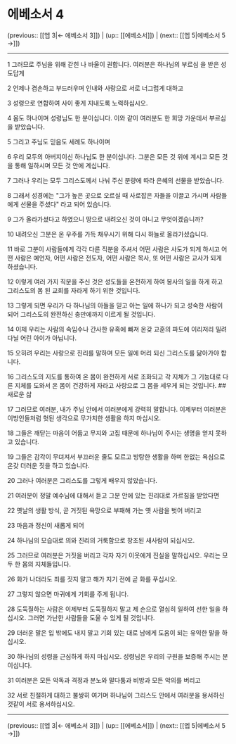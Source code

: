 # 에베소서 4

(previous:: [[엡 3|← 에베소서 3]]) | (up:: [[에베소서]]) | (next:: [[엡 5|에베소서 5 →]])

***




1 
그러므로 주님을 위해 갇힌 나 바울이 권합니다. 여러분은 하나님의 부르심 을 받은 성도답게 



2 
언제나 겸손하고 부드러우며 인내와 사랑으로 서로 너그럽게 대하고 



3 
성령으로 연합하여 사이 좋게 지내도록 노력하십시오. 



4 
몸도 하나이며 성령님도 한 분이십니다. 이와 같이 여러분도 한 희망 가운데서 부르심을 받았습니다. 



5 
그리고 주님도 믿음도 세례도 하나이며 



6 
우리 모두의 아버지이신 하나님도 한 분이십니다. 그분은 모든 것 위에 계시고 모든 것을 통해 일하시며 모든 것 안에 계십니다. 



7 
그러나 우리는 모두 그리스도께서 나눠 주신 분량에 따라 은혜의 선물을 받았습니다. 



8 
그래서 성경에는 "그가 높은 곳으로 오르실 때 사로잡은 자들을 이끌고 가시며 사람들에게 선물을 주셨다" 라고 되어 있습니다. 



9 
그가 올라가셨다고 하였으니 땅으로 내려오신 것이 아니고 무엇이겠습니까? 



10 
내려오신 그분은 온 우주를 가득 채우시기 위해 다시 하늘로 올라가셨습니다. 



11 
바로 그분이 사람들에게 각각 다른 직분을 주셔서 어떤 사람은 사도가 되게 하시고 어떤 사람은 예언자, 어떤 사람은 전도자, 어떤 사람은 목사, 또 어떤 사람은 교사가 되게 하셨습니다. 



12 
이렇게 여러 가지 직분을 주신 것은 성도들을 온전하게 하여 봉사의 일을 하게 하고 그리스도의 몸 된 교회를 자라게 하기 위한 것입니다. 



13 
그렇게 되면 우리가 다 하나님의 아들을 믿고 아는 일에 하나가 되고 성숙한 사람이 되어 그리스도의 완전하신 충만에까지 이르게 될 것입니다. 



14 
이제 우리는 사람의 속임수나 간사한 유혹에 빠져 온갖 교훈의 파도에 이리저리 밀려 다닐 어린 아이가 아닙니다. 



15 
오히려 우리는 사랑으로 진리를 말하며 모든 일에 머리 되신 그리스도를 닮아가야 합니다. 



16 
그리스도의 지도를 통하여 온 몸이 완전하게 서로 조화되고 각 지체가 그 기능대로 다른 지체를 도와서 온 몸이 건강하게 자라고 사랑으로 그 몸을 세우게 되는 것입니다. ## 새로운 삶 



17 
그러므로 여러분, 내가 주님 안에서 여러분에게 강력히 말합니다. 이제부터 여러분은 이방인들처럼 헛된 생각으로 무가치한 생활을 하지 마십시오. 



18 
그들은 깨닫는 마음이 어둡고 무지와 고집 때문에 하나님이 주시는 생명을 얻지 못하고 있습니다. 



19 
그들은 감각이 무뎌져서 부끄러운 줄도 모르고 방탕한 생활을 하며 한없는 욕심으로 온갖 더러운 짓을 하고 있습니다. 



20 
그러나 여러분은 그리스도를 그렇게 배우지 않았습니다. 



21 
여러분이 정말 예수님에 대해서 듣고 그분 안에 있는 진리대로 가르침을 받았다면 



22 
옛날의 생활 방식, 곧 거짓된 욕망으로 부패해 가는 옛 사람을 벗어 버리고 



23 
마음과 정신이 새롭게 되어 



24 
하나님의 모습대로 의와 진리의 거룩함으로 창조된 새사람이 되십시오. 



25 
그러므로 여러분은 거짓을 버리고 각자 자기 이웃에게 진실을 말하십시오. 우리는 모두 한 몸의 지체들입니다. 



26 
화가 나더라도 죄를 짓지 말고 해가 지기 전에 곧 화를 푸십시오. 



27 
그렇지 않으면 마귀에게 기회를 주게 됩니다. 



28 
도둑질하는 사람은 이제부터 도둑질하지 말고 제 손으로 열심히 일하여 선한 일을 하십시오. 그러면 가난한 사람들을 도울 수 있게 될 것입니다. 



29 
더러운 말은 입 밖에도 내지 말고 기회 있는 대로 남에게 도움이 되는 유익한 말을 하십시오. 



30 
하나님의 성령을 근심하게 하지 마십시오. 성령님은 우리의 구원을 보증해 주시는 분이십니다. 



31 
여러분은 모든 악독과 격정과 분노와 말다툼과 비방과 모든 악의를 버리고 



32 
서로 친절하게 대하고 불쌍히 여기며 하나님이 그리스도 안에서 여러분을 용서하신 것같이 서로 용서하십시오.

***

(previous:: [[엡 3|← 에베소서 3]]) | (up:: [[에베소서]]) | (next:: [[엡 5|에베소서 5 →]])
